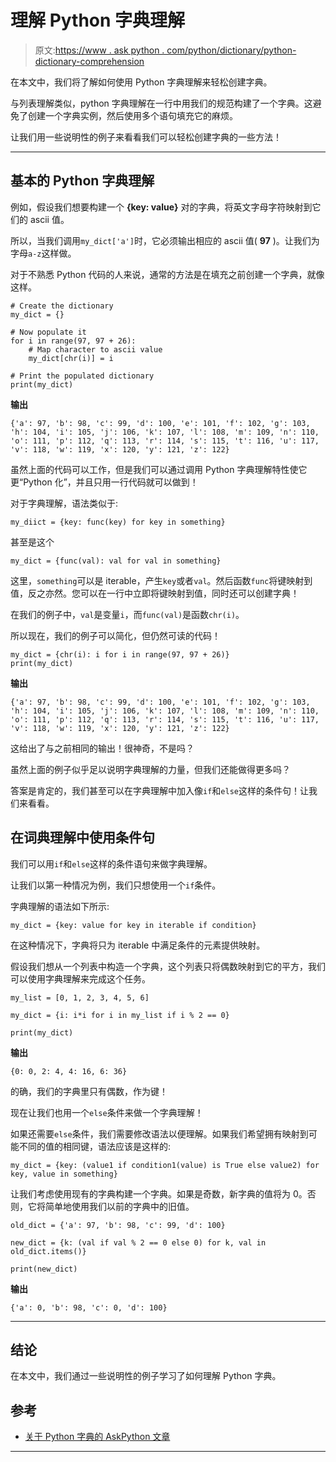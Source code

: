 # 理解 Python 字典理解

> 原文:[https://www . ask python . com/python/dictionary/python-dictionary-comprehension](https://www.askpython.com/python/dictionary/python-dictionary-comprehension)

在本文中，我们将了解如何使用 Python 字典理解来轻松创建字典。

与列表理解类似，python 字典理解在一行中用我们的规范构建了一个字典。这避免了创建一个字典实例，然后使用多个语句填充它的麻烦。

让我们用一些说明性的例子来看看我们可以轻松创建字典的一些方法！

* * *

## 基本的 Python 字典理解

例如，假设我们想要构建一个 **{key: value}** 对的字典，将英文字母字符映射到它们的 ascii 值。

所以，当我们调用`my_dict['a']`时，它必须输出相应的 ascii 值( **97** )。让我们为字母`a-z`这样做。

对于不熟悉 Python 代码的人来说，通常的方法是在填充之前创建一个字典，就像这样。

```
# Create the dictionary
my_dict = {}

# Now populate it
for i in range(97, 97 + 26):
    # Map character to ascii value
    my_dict[chr(i)] = i

# Print the populated dictionary
print(my_dict)

```

**输出**

```
{'a': 97, 'b': 98, 'c': 99, 'd': 100, 'e': 101, 'f': 102, 'g': 103, 'h': 104, 'i': 105, 'j': 106, 'k': 107, 'l': 108, 'm': 109, 'n': 110, 'o': 111, 'p': 112, 'q': 113, 'r': 114, 's': 115, 't': 116, 'u': 117, 'v': 118, 'w': 119, 'x': 120, 'y': 121, 'z': 122}

```

虽然上面的代码可以工作，但是我们可以通过调用 Python 字典理解特性使它更“Python 化”，并且只用一行代码就可以做到！

对于字典理解，语法类似于:

```
my_diict = {key: func(key) for key in something}

```

甚至是这个

```
my_dict = {func(val): val for val in something}

```

这里，`something`可以是 iterable，产生`key`或者`val`。然后函数`func`将键映射到值，反之亦然。您可以在一行中立即将键映射到值，同时还可以创建字典！

在我们的例子中，`val`是变量`i`，而`func(val)`是函数`chr(i)`。

所以现在，我们的例子可以简化，但仍然可读的代码！

```
my_dict = {chr(i): i for i in range(97, 97 + 26)}
print(my_dict)

```

**输出**

```
{'a': 97, 'b': 98, 'c': 99, 'd': 100, 'e': 101, 'f': 102, 'g': 103, 'h': 104, 'i': 105, 'j': 106, 'k': 107, 'l': 108, 'm': 109, 'n': 110, 'o': 111, 'p': 112, 'q': 113, 'r': 114, 's': 115, 't': 116, 'u': 117, 'v': 118, 'w': 119, 'x': 120, 'y': 121, 'z': 122}

```

这给出了与之前相同的输出！很神奇，不是吗？

虽然上面的例子似乎足以说明字典理解的力量，但我们还能做得更多吗？

答案是肯定的，我们甚至可以在字典理解中加入像`if`和`else`这样的条件句！让我们来看看。

## 在词典理解中使用条件句

我们可以用`if`和`else`这样的条件语句来做字典理解。

让我们以第一种情况为例，我们只想使用一个`if`条件。

字典理解的语法如下所示:

```
my_dict = {key: value for key in iterable if condition}

```

在这种情况下，字典将只为 iterable 中满足条件的元素提供映射。

假设我们想从一个列表中构造一个字典，这个列表只将偶数映射到它的平方，我们可以使用字典理解来完成这个任务。

```
my_list = [0, 1, 2, 3, 4, 5, 6]

my_dict = {i: i*i for i in my_list if i % 2 == 0}

print(my_dict)

```

**输出**

```
{0: 0, 2: 4, 4: 16, 6: 36}

```

的确，我们的字典里只有偶数，作为键！

现在让我们也用一个`else`条件来做一个字典理解！

如果还需要`else`条件，我们需要修改语法以便理解。如果我们希望拥有映射到可能不同的值的相同键，语法应该是这样的:

```
my_dict = {key: (value1 if condition1(value) is True else value2) for key, value in something}

```

让我们考虑使用现有的字典构建一个字典。如果是奇数，新字典的值将为 0。否则，它将简单地使用我们以前的字典中的旧值。

```
old_dict = {'a': 97, 'b': 98, 'c': 99, 'd': 100}

new_dict = {k: (val if val % 2 == 0 else 0) for k, val in old_dict.items()}

print(new_dict)

```

**输出**

```
{'a': 0, 'b': 98, 'c': 0, 'd': 100}

```

* * *

## 结论

在本文中，我们通过一些说明性的例子学习了如何理解 Python 字典。

## 参考

*   [关于 Python 字典的 AskPython 文章](https://www.askpython.com/python/dictionary/python-dictionary-dict-tutorial)

* * *
